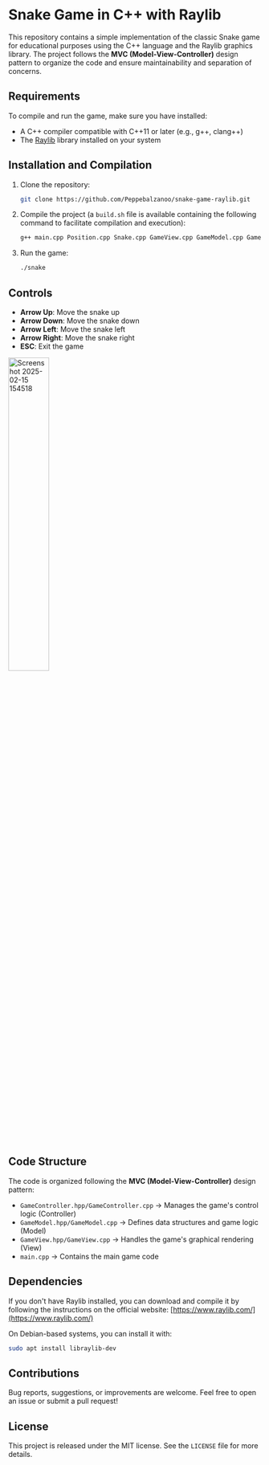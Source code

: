 # Snake Game in C++ with Raylib

This repository contains a simple implementation of the classic Snake game for educational purposes using the C++ language and the Raylib graphics library. The project follows the **MVC (Model-View-Controller)** design pattern to organize the code and ensure maintainability and separation of concerns.

## Requirements

To compile and run the game, make sure you have installed:

- A C++ compiler compatible with C++11 or later (e.g., g++, clang++)
- The [Raylib](https://www.raylib.com/) library installed on your system

## Installation and Compilation

1. Clone the repository:

   ```sh
   git clone https://github.com/Peppebalzanoo/snake-game-raylib.git
   ```

2. Compile the project (a `build.sh` file is available containing the following command to facilitate compilation and execution):

   ```sh
   g++ main.cpp Position.cpp Snake.cpp GameView.cpp GameModel.cpp GameController.cpp -o snake -lraylib && ./snake
   ```

3. Run the game:

   ```sh
   ./snake
   ```
   
## Controls

- **Arrow Up**: Move the snake up
- **Arrow Down**: Move the snake down
- **Arrow Left**: Move the snake left
- **Arrow Right**: Move the snake right
- **ESC**: Exit the game


<img src="https://github.com/user-attachments/assets/dfa55945-2f34-441e-b3f7-bf35b856b81b" alt="Screenshot 2025-02-15 154518" width="40%" height="40%">


## Code Structure

The code is organized following the **MVC (Model-View-Controller)** design pattern:

- `GameController.hpp/GameController.cpp` → Manages the game's control logic (Controller)
- `GameModel.hpp/GameModel.cpp` → Defines data structures and game logic (Model)
- `GameView.hpp/GameView.cpp` → Handles the game's graphical rendering (View)
- `main.cpp` → Contains the main game code

## Dependencies

If you don't have Raylib installed, you can download and compile it by following the instructions on the official website: [https://www.raylib.com/](https://www.raylib.com/)

On Debian-based systems, you can install it with:

```sh
sudo apt install libraylib-dev
```

## Contributions

Bug reports, suggestions, or improvements are welcome. Feel free to open an issue or submit a pull request!

## License

This project is released under the MIT license. See the `LICENSE` file for more details.
